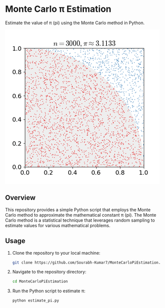 # Monte Carlo π Estimation

Estimate the value of π (pi) using the Monte Carlo method in Python.

![Pi estimation](Pi_30K.gif)

## Overview

This repository provides a simple Python script that employs the Monte Carlo method to approximate the mathematical constant π (pi). The Monte Carlo method is a statistical technique that leverages random sampling to estimate values for various mathematical problems.


## Usage

1. Clone the repository to your local machine:
   ```bash
   git clone https://github.com/Sourabh-Kumar7/MonteCarloPiEstimation.git
   
2. Navigate to the repository directory:
   ```bash
   cd MonteCarloPiEstimation

2. Run the Python script to estimate π:
   ```bash
   python estimate_pi.py
